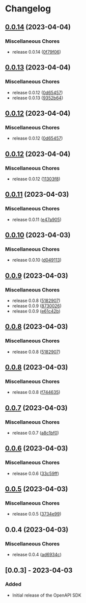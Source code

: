 # Changelog

## [0.0.14](https://github.com/gentrace/gentrace-openapi/compare/v0.0.13...v0.0.14) (2023-04-04)


### Miscellaneous Chores

* release 0.0.14 ([0f79f06](https://github.com/gentrace/gentrace-openapi/commit/0f79f06b2a3ac500edbb00d8dfee858984f070d4))

## [0.0.13](https://github.com/gentrace/gentrace-openapi/compare/v0.0.12...v0.0.13) (2023-04-04)


### Miscellaneous Chores

* release 0.0.12 ([0d65457](https://github.com/gentrace/gentrace-openapi/commit/0d65457cea3dd300d0898f65c5281d4d9c8c0021))
* release 0.0.13 ([9352b64](https://github.com/gentrace/gentrace-openapi/commit/9352b64186c0e090bfa1d0d0c38a878e17bb4fb9))

## [0.0.12](https://github.com/gentrace/gentrace-openapi/compare/v0.0.12...v0.0.12) (2023-04-04)


### Miscellaneous Chores

* release 0.0.12 ([0d65457](https://github.com/gentrace/gentrace-openapi/commit/0d65457cea3dd300d0898f65c5281d4d9c8c0021))

## [0.0.12](https://github.com/gentrace/gentrace-openapi/compare/v0.0.11...v0.0.12) (2023-04-04)


### Miscellaneous Chores

* release 0.0.12 ([11303f8](https://github.com/gentrace/gentrace-openapi/commit/11303f8823de14f391058c39b5476d1c91d61faf))

## [0.0.11](https://github.com/gentrace/gentrace-openapi/compare/v0.0.10...v0.0.11) (2023-04-03)


### Miscellaneous Chores

* release 0.0.11 ([e47a905](https://github.com/gentrace/gentrace-openapi/commit/e47a905121ab753bba0f7fc52f3060710f0abff8))

## [0.0.10](https://github.com/gentrace/gentrace-openapi/compare/v0.0.9...v0.0.10) (2023-04-03)


### Miscellaneous Chores

* release 0.0.10 ([d049113](https://github.com/gentrace/gentrace-openapi/commit/d0491135997a3bc5a22eb01c2508fc0897134fc7))

## [0.0.9](https://github.com/gentrace/gentrace-openapi/compare/v0.0.8...v0.0.9) (2023-04-03)


### Miscellaneous Chores

* release 0.0.8 ([5182907](https://github.com/gentrace/gentrace-openapi/commit/5182907077966a0b5edab006110ad4287b5f8522))
* release 0.0.9 ([8730026](https://github.com/gentrace/gentrace-openapi/commit/873002606e8d3c9083829d3e11485040906a0395))
* release 0.0.9 ([e61c42b](https://github.com/gentrace/gentrace-openapi/commit/e61c42bc63f81ae282361dc1cb733bc3ff88a8f4))

## [0.0.8](https://github.com/gentrace/gentrace-openapi/compare/v0.0.8...v0.0.8) (2023-04-03)


### Miscellaneous Chores

* release 0.0.8 ([5182907](https://github.com/gentrace/gentrace-openapi/commit/5182907077966a0b5edab006110ad4287b5f8522))

## [0.0.8](https://github.com/gentrace/gentrace-openapi/compare/v0.0.7...v0.0.8) (2023-04-03)


### Miscellaneous Chores

* release 0.0.8 ([f744635](https://github.com/gentrace/gentrace-openapi/commit/f744635feaa48dc78cb5b3a32073aa2b2c23fc1d))

## [0.0.7](https://github.com/gentrace/gentrace-openapi/compare/v0.0.6...v0.0.7) (2023-04-03)


### Miscellaneous Chores

* release 0.0.7 ([a8c1bf0](https://github.com/gentrace/gentrace-openapi/commit/a8c1bf08f4bd711a439f4cea8eebe40bed5f8df3))

## [0.0.6](https://github.com/gentrace/gentrace-openapi/compare/v0.0.5...v0.0.6) (2023-04-03)


### Miscellaneous Chores

* release 0.0.6 ([33c59ff](https://github.com/gentrace/gentrace-openapi/commit/33c59ff22f6c90ea5f363836e85ec914b78859d1))

## [0.0.5](https://github.com/gentrace/gentrace-openapi/compare/v0.0.4...v0.0.5) (2023-04-03)


### Miscellaneous Chores

* release 0.0.5 ([3734e99](https://github.com/gentrace/gentrace-openapi/commit/3734e99fac8a526a6598f435edaba44dfab2adb0))

## 0.0.4 (2023-04-03)


### Miscellaneous Chores

* release 0.0.4 ([ad6934c](https://github.com/gentrace/gentrace-openapi/commit/ad6934c015ca47c66b0a0c6ef47ae81f009452c3))

## [0.0.3] - 2023-04-03

### Added
- Initial release of the OpenAPI SDK
